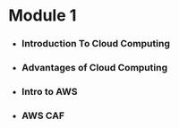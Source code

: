
# Module 1
- ### Introduction To Cloud Computing
- ### Advantages of Cloud Computing
- ### Intro to AWS
- ### AWS CAF